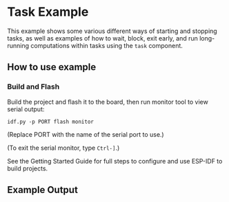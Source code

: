 # Task Example

This example shows some various different ways of starting and stopping tasks,
as well as examples of how to wait, block, exit early, and run long-running
computations within tasks using the `task` component.

## How to use example

### Build and Flash

Build the project and flash it to the board, then run monitor tool to view serial output:

```
idf.py -p PORT flash monitor
```

(Replace PORT with the name of the serial port to use.)

(To exit the serial monitor, type ``Ctrl-]``.)

See the Getting Started Guide for full steps to configure and use ESP-IDF to build projects.

## Example Output

